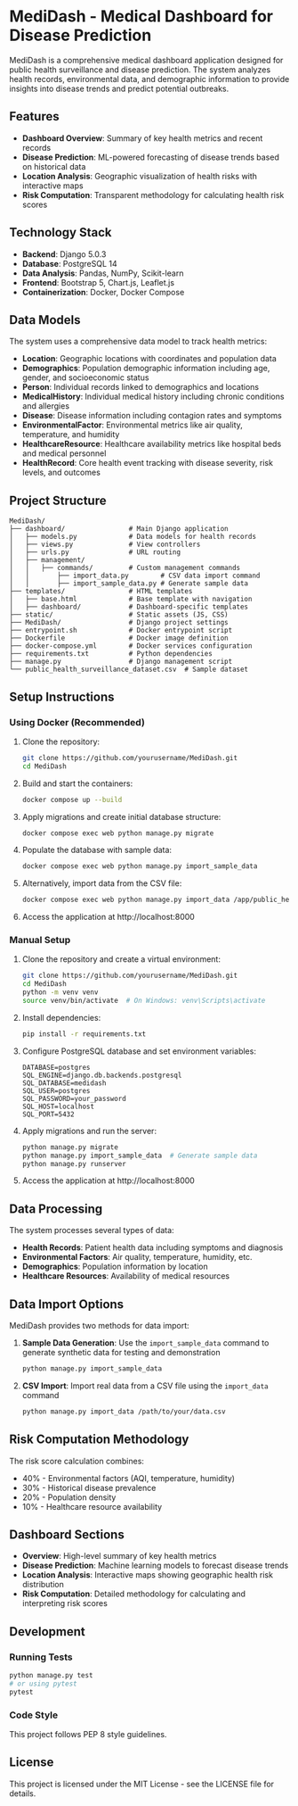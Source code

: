 # MediDash - Medical Dashboard for Disease Prediction

MediDash is a comprehensive medical dashboard application designed for public health surveillance and disease prediction. The system analyzes health records, environmental data, and demographic information to provide insights into disease trends and predict potential outbreaks.

## Features

- **Dashboard Overview**: Summary of key health metrics and recent records
- **Disease Prediction**: ML-powered forecasting of disease trends based on historical data
- **Location Analysis**: Geographic visualization of health risks with interactive maps
- **Risk Computation**: Transparent methodology for calculating health risk scores

## Technology Stack

- **Backend**: Django 5.0.3
- **Database**: PostgreSQL 14
- **Data Analysis**: Pandas, NumPy, Scikit-learn
- **Frontend**: Bootstrap 5, Chart.js, Leaflet.js
- **Containerization**: Docker, Docker Compose

## Data Models

The system uses a comprehensive data model to track health metrics:

- **Location**: Geographic locations with coordinates and population data
- **Demographics**: Population demographic information including age, gender, and socioeconomic status
- **Person**: Individual records linked to demographics and locations
- **MedicalHistory**: Individual medical history including chronic conditions and allergies
- **Disease**: Disease information including contagion rates and symptoms
- **EnvironmentalFactor**: Environmental metrics like air quality, temperature, and humidity
- **HealthcareResource**: Healthcare availability metrics like hospital beds and medical personnel
- **HealthRecord**: Core health event tracking with disease severity, risk levels, and outcomes

## Project Structure

```
MediDash/
├── dashboard/                # Main Django application
│   ├── models.py             # Data models for health records
│   ├── views.py              # View controllers
│   ├── urls.py               # URL routing
│   ├── management/
│   │   ├── commands/         # Custom management commands
│   │       ├── import_data.py        # CSV data import command
│   │       ├── import_sample_data.py # Generate sample data
├── templates/                # HTML templates
│   ├── base.html             # Base template with navigation
│   ├── dashboard/            # Dashboard-specific templates
├── static/                   # Static assets (JS, CSS)
├── MediDash/                 # Django project settings
├── entrypoint.sh             # Docker entrypoint script
├── Dockerfile                # Docker image definition
├── docker-compose.yml        # Docker services configuration
├── requirements.txt          # Python dependencies
├── manage.py                 # Django management script
└── public_health_surveillance_dataset.csv  # Sample dataset
```

## Setup Instructions

### Using Docker (Recommended)

1. Clone the repository:
   ```bash
   git clone https://github.com/yourusername/MediDash.git
   cd MediDash
   ```

2. Build and start the containers:
   ```bash
   docker compose up --build
   ```

3. Apply migrations and create initial database structure:
   ```bash
   docker compose exec web python manage.py migrate
   ```

4. Populate the database with sample data:
   ```bash
   docker compose exec web python manage.py import_sample_data
   ```

5. Alternatively, import data from the CSV file:
   ```bash
   docker compose exec web python manage.py import_data /app/public_health_surveillance_dataset.csv
   ```

6. Access the application at http://localhost:8000

### Manual Setup

1. Clone the repository and create a virtual environment:
   ```bash
   git clone https://github.com/yourusername/MediDash.git
   cd MediDash
   python -m venv venv
   source venv/bin/activate  # On Windows: venv\Scripts\activate
   ```

2. Install dependencies:
   ```bash
   pip install -r requirements.txt
   ```

3. Configure PostgreSQL database and set environment variables:
   ```
   DATABASE=postgres
   SQL_ENGINE=django.db.backends.postgresql
   SQL_DATABASE=medidash
   SQL_USER=postgres
   SQL_PASSWORD=your_password
   SQL_HOST=localhost
   SQL_PORT=5432
   ```

4. Apply migrations and run the server:
   ```bash
   python manage.py migrate
   python manage.py import_sample_data  # Generate sample data
   python manage.py runserver
   ```

5. Access the application at http://localhost:8000

## Data Processing

The system processes several types of data:

- **Health Records**: Patient health data including symptoms and diagnosis
- **Environmental Factors**: Air quality, temperature, humidity, etc.
- **Demographics**: Population information by location
- **Healthcare Resources**: Availability of medical resources

## Data Import Options

MediDash provides two methods for data import:

1. **Sample Data Generation**: Use the `import_sample_data` command to generate synthetic data for testing and demonstration
   ```bash
   python manage.py import_sample_data
   ```

2. **CSV Import**: Import real data from a CSV file using the `import_data` command
   ```bash
   python manage.py import_data /path/to/your/data.csv
   ```

## Risk Computation Methodology

The risk score calculation combines:

- 40% - Environmental factors (AQI, temperature, humidity)
- 30% - Historical disease prevalence
- 20% - Population density
- 10% - Healthcare resource availability

## Dashboard Sections

- **Overview**: High-level summary of key health metrics
- **Disease Prediction**: Machine learning models to forecast disease trends
- **Location Analysis**: Interactive maps showing geographic health risk distribution
- **Risk Computation**: Detailed methodology for calculating and interpreting risk scores

## Development

### Running Tests

```bash
python manage.py test
# or using pytest
pytest
```

### Code Style

This project follows PEP 8 style guidelines.

## License

This project is licensed under the MIT License - see the LICENSE file for details.
